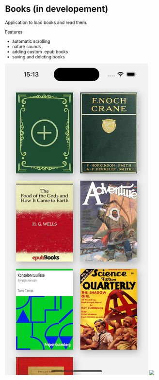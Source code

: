# Books (in developement)
Application to load books and read them.

Features:
  - automatic scrolling
  - nature sounds
  - adding custom .epub books
  - saving and deleting books

![](./media/mainScreen.png)
![](./media/video.gif)
